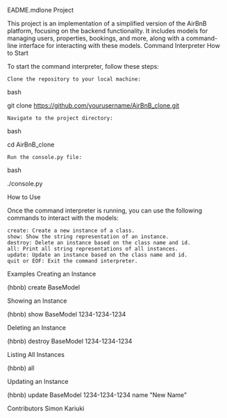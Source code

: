 EADME.mdlone Project

This project is an implementation of a simplified version of the AirBnB platform, focusing on the backend functionality. It includes models for managing users, properties, bookings, and more, along with a command-line interface for interacting with these models.
Command Interpreter
How to Start

To start the command interpreter, follow these steps:

    Clone the repository to your local machine:

bash

git clone https://github.com/yourusername/AirBnB_clone.git

    Navigate to the project directory:

bash

cd AirBnB_clone

    Run the console.py file:

bash

./console.py

How to Use

Once the command interpreter is running, you can use the following commands to interact with the models:

    create: Create a new instance of a class.
    show: Show the string representation of an instance.
    destroy: Delete an instance based on the class name and id.
    all: Print all string representations of all instances.
    update: Update an instance based on the class name and id.
    quit or EOF: Exit the command interpreter.

Examples
Creating an Instance

(hbnb) create BaseModel

Showing an Instance

(hbnb) show BaseModel 1234-1234-1234

Deleting an Instance

(hbnb) destroy BaseModel 1234-1234-1234

Listing All Instances

(hbnb) all

Updating an Instance

(hbnb) update BaseModel 1234-1234-1234 name "New Name"

Contributors
Simon Kariuki



